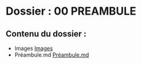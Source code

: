 # Dossier : 00 PREAMBULE
 
 ## Contenu du dossier : 
- Images [Images](./Images)
- Préambule.md [Préambule.md](./Préambule.md)
